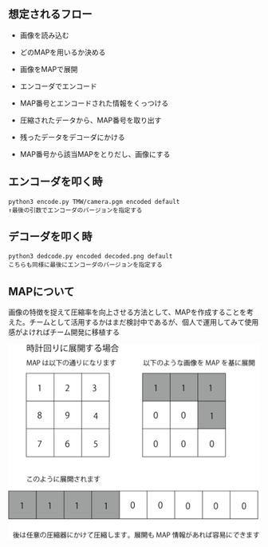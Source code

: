 ## 想定されるフロー

- 画像を読み込む
- どのMAPを用いるか決める
- 画像をMAPで展開
- エンコーダでエンコード
- MAP番号とエンコードされた情報をくっつける

- 圧縮されたデータから、MAP番号を取り出す
- 残ったデータをデコーダにかける
- MAP番号から該当MAPをとりだし、画像にする

## エンコーダを叩く時

```
python3 encode.py TMW/camera.pgm encoded default
↑最後の引数でエンコーダのバージョンを指定する
```

## デコーダを叩く時
```
python3 dedcode.py encoded decoded.png default
こちらも同様に最後にエンコーダのバージョンを指定する
```

## MAPについて

画像の特徴を捉えて圧縮率を向上させる方法として、MAPを作成することを考えた。チームとして活用するかはまだ検討中であるが、個人で運用してみて使用感がよければチーム開発に移植する

![](./MAP.png)
